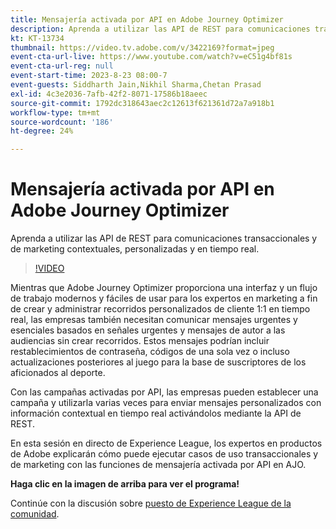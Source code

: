 ```yaml
---
title: Mensajería activada por API en Adobe Journey Optimizer
description: Aprenda a utilizar las API de REST para comunicaciones transaccionales y de marketing contextuales, personalizadas y en tiempo real.
kt: KT-13734
thumbnail: https://video.tv.adobe.com/v/3422169?format=jpeg
event-cta-url-live: https://www.youtube.com/watch?v=eC51g4bf81s
event-cta-url-reg: null
event-start-time: 2023-8-23 08:00-7
event-guests: Siddharth Jain,Nikhil Sharma,Chetan Prasad
exl-id: 4c3e2036-7afb-42f2-8071-17586b18aeec
source-git-commit: 1792dc318643aec2c12613f621361d72a7a918b1
workflow-type: tm+mt
source-wordcount: '186'
ht-degree: 24%

---
```


# Mensajería activada por API en Adobe Journey Optimizer

Aprenda a utilizar las API de REST para comunicaciones transaccionales y de marketing contextuales, personalizadas y en tiempo real.

>[!VIDEO](https://video.tv.adobe.com/v/3422169/?learn=on)

Mientras que Adobe Journey Optimizer proporciona una interfaz y un flujo de trabajo modernos y fáciles de usar para los expertos en marketing a fin de crear y administrar recorridos personalizados de cliente 1:1 en tiempo real, las empresas también necesitan comunicar mensajes urgentes y esenciales basados en señales urgentes y mensajes de autor a las audiencias sin crear recorridos. Estos mensajes podrían incluir restablecimientos de contraseña, códigos de una sola vez o incluso actualizaciones posteriores al juego para la base de suscriptores de los aficionados al deporte.

Con las campañas activadas por API, las empresas pueden establecer una campaña y utilizarla varias veces para enviar mensajes personalizados con información contextual en tiempo real activándolos mediante la API de REST.

En esta sesión en directo de Experience League, los expertos en productos de Adobe explicarán cómo puede ejecutar casos de uso transaccionales y de marketing con las funciones de mensajería activada por API en AJO.

**Haga clic en la imagen de arriba para ver el programa!**

Continúe con la discusión sobre [puesto de Experience League de la comunidad](https://experienceleaguecommunities.adobe.com/t5/journey-optimizer-discussions/experience-league-live-post-session-discussion-api-triggered/m-p/614273#M132).
